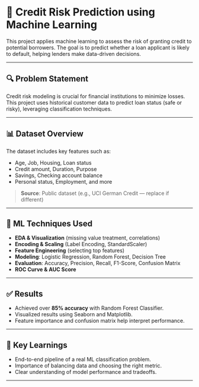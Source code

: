 # 🏦 Credit Risk Prediction using Machine Learning

This project applies machine learning to assess the risk of granting credit to potential borrowers. The goal is to predict whether a loan applicant is likely to default, helping lenders make data-driven decisions.

---

## 🔍 Problem Statement

Credit risk modeling is crucial for financial institutions to minimize losses. This project uses historical customer data to predict loan status (safe or risky), leveraging classification techniques.

---

## 📊 Dataset Overview

The dataset includes key features such as:

- Age, Job, Housing, Loan status
- Credit amount, Duration, Purpose
- Savings, Checking account balance
- Personal status, Employment, and more

> **Source**: Public dataset (e.g., UCI German Credit — replace if different)

---

## 🧠 ML Techniques Used

- **EDA & Visualization** (missing value treatment, correlations)
- **Encoding & Scaling** (Label Encoding, StandardScaler)
- **Feature Engineering** (selecting top features)
- **Modeling**: Logistic Regression, Random Forest, Decision Tree
- **Evaluation**: Accuracy, Precision, Recall, F1-Score, Confusion Matrix
- **ROC Curve & AUC Score**

---

## ✅ Results

- Achieved over **85% accuracy** with Random Forest Classifier.
- Visualized results using Seaborn and Matplotlib.
- Feature importance and confusion matrix help interpret performance.

---

## 📌 Key Learnings

- End-to-end pipeline of a real ML classification problem.
- Importance of balancing data and choosing the right metric.
- Clear understanding of model performance and tradeoffs.

---
